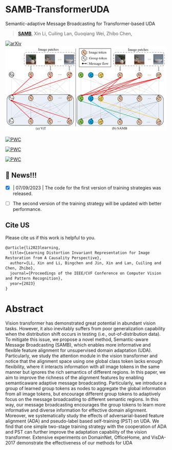 # SAMB-TransformerUDA
Semantic-adaptive Message Broadcasting for Transformer-based UDA
  
> [**SAMB**](https://arxiv.org/abs/2212.02739), Xin Li, Cuiling Lan, Guoqiang Wei, Zhibo Chen,

[![arXiv](https://img.shields.io/badge/arXiv-Paper-<COLOR>.svg)](https://arxiv.org/abs/2212.02739)
![image](https://github.com/lixinustc/SAMB-TransformerUDA/blob/main/figs/SAMB.png)

[![PWC](https://img.shields.io/endpoint.svg?url=https://paperswithcode.com/badge/semantic-aware-message-broadcasting-for/unsupervised-domain-adaptation-on-office-home)](https://paperswithcode.com/sota/unsupervised-domain-adaptation-on-office-home?p=semantic-aware-message-broadcasting-for)

[![PWC](https://img.shields.io/endpoint.svg?url=https://paperswithcode.com/badge/semantic-aware-message-broadcasting-for/unsupervised-domain-adaptation-on-visda2017)](https://paperswithcode.com/sota/unsupervised-domain-adaptation-on-visda2017?p=semantic-aware-message-broadcasting-for)

[![PWC](https://img.shields.io/endpoint.svg?url=https://paperswithcode.com/badge/semantic-aware-message-broadcasting-for/unsupervised-domain-adaptation-on-domainnet-1)](https://paperswithcode.com/sota/unsupervised-domain-adaptation-on-domainnet-1?p=semantic-aware-message-broadcasting-for)

## 📌 News!!!
- [x] | 07/09/2023 | The code for the first version of training strategies was released.
- [ ] The second version of the training strategy will be updated with better performance. 



## Cite US
Please cite us if this work is helpful to you.


```
@article{li2023learning,
  title={Learning Distortion Invariant Representation for Image Restoration from A Causality Perspective},
  author={Li, Xin and Li, Bingchen and Jin, Xin and Lan, Cuiling and Chen, Zhibo},
  journal={Proceedings of the IEEE/CVF Conference on Computer Vision and Pattern Recognition},
  year={2023}
}
```


# Abstract
Vision transformer has demonstrated great potential
in abundant vision tasks. However, it also inevitably suffers
from poor generalization capability when the distribution shift
occurs in testing (i.e., out-of-distribution data). To mitigate this
issue, we propose a novel method, Semantic-aware Message
Broadcasting (SAMB), which enables more informative and
flexible feature alignment for unsupervised domain adaptation
(UDA). Particularly, we study the attention module in the vision
transformer and notice that the alignment space using one global
class token lacks enough flexibility, where it interacts information
with all image tokens in the same manner but ignores the rich
semantics of different regions. In this paper, we aim to improve
the richness of the alignment features by enabling semanticaware adaptive message broadcasting. Particularly, we introduce
a group of learned group tokens as nodes to aggregate the
global information from all image tokens, but encourage different
group tokens to adaptively focus on the message broadcasting to
different semantic regions. In this way, our message broadcasting
encourages the group tokens to learn more informative and
diverse information for effective domain alignment. Moreover,
we systematically study the effects of adversarial-based feature
alignment (ADA) and pseudo-label based self-training (PST) on
UDA. We find that one simple two-stage training strategy with
the cooperation of ADA and PST can further improve the adaptation capability of the vision transformer. Extensive experiments
on DomainNet, OfficeHome, and VisDA-2017 demonstrate the
effectiveness of our methods for UDA




